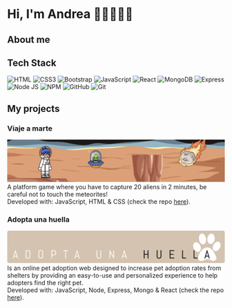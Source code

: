# Hi, I'm Andrea 👋🏻👩🏻‍💻

## About me

## Tech Stack

![HTML](https://img.shields.io/badge/HTML5-E34F26?style=for-the-badge&logo=html5&logoColor=white)
![CSS3](https://img.shields.io/badge/CSS3-1572B6?style=for-the-badge&logo=css3&logoColor=white)
![Bootstrap](https://img.shields.io/badge/Bootstrap-563D7C?style=for-the-badge&logo=bootstrap&logoColor=white)
![JavaScript](https://img.shields.io/badge/JavaScript-323330?style=for-the-badge&logo=javascript&logoColor=F7DF1E)
![React](https://img.shields.io/badge/React-20232A?style=for-the-badge&logo=react&logoColor=61DAFB)
![MongoDB](https://img.shields.io/badge/MongoDB-4EA94B?style=for-the-badge&logo=mongodb&logoColor=white)
![Express](https://img.shields.io/badge/Express.js-000000?style=for-the-badge&logo=express&logoColor=white)
![Node JS](https://img.shields.io/badge/Node.js-339933?style=for-the-badge&logo=nodedotjs&logoColor=white)
![NPM](https://img.shields.io/badge/npm-CB3837?style=for-the-badge&logo=npm&logoColor=white)
![GitHub](https://img.shields.io/badge/GitHub-100000?style=for-the-badge&logo=github&logoColor=white)
![Git](https://img.shields.io/badge/git-%23F05033.svg?style=for-the-badge&logo=git&logoColor=white)

## My projects

### Viaje a marte

<a href="https://andreaalarcon99.github.io/juegoPlataformas/"><img src="./pictures/viajeamarte.png" alt="Viaje a Marte" /></a><br />
A platform game where you have to capture 20 aliens in 2 minutes, be careful not to touch the meteorites!<br />
Developed with: JavaScript, HTML & CSS (check the repo <a href="https://github.com/AndreaAlarcon99/juegoPlataformas">here</a>).

### Adopta una huella

<a href="https://adopta-una-huella.netlify.app/"><img src="./pictures/Huella.png" alt="Adopta una Huella" /></a><br />
Is an online pet adoption web designed to increase pet adoption rates from shelters by providing an easy-to-use and personalized experience to help adopters find the right pet.<br />
Developed with: JavaScript, Node, Express, Mongo & React (check the repo <a href="https://github.com/AndreaAlarcon99/adopta-una-huella-FRONT">here</a>).
